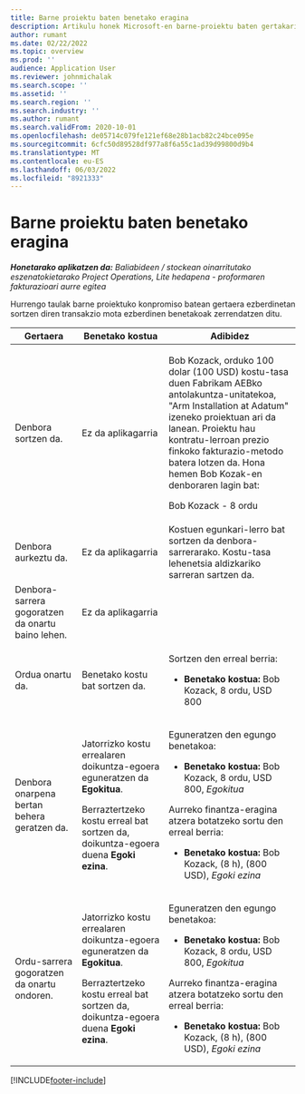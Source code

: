 ```yaml
---
title: Barne proiektu baten benetako eragina
description: Artikulu honek Microsoft-en barne-proiektu baten gertakari ezberdinetan Errealak taulan duen eraginari buruzko informazioa eskaintzen du Dynamics 365 Project Operations.
author: rumant
ms.date: 02/22/2022
ms.topic: overview
ms.prod: ''
audience: Application User
ms.reviewer: johnmichalak
ms.search.scope: ''
ms.assetid: ''
ms.search.region: ''
ms.search.industry: ''
ms.author: rumant
ms.search.validFrom: 2020-10-01
ms.openlocfilehash: de05714c079fe121ef68e28b1acb82c24bce095e
ms.sourcegitcommit: 6cfc50d89528df977a8f6a55c1ad39d99800d9b4
ms.translationtype: MT
ms.contentlocale: eu-ES
ms.lasthandoff: 06/03/2022
ms.locfileid: "8921333"
---
```

# <a name="actuals-impact-for-an-internal-project"></a>Barne proiektu baten benetako eragina

_**Honetarako aplikatzen da:** Baliabideen / stockean oinarritutako eszenatokietarako Project Operations, Lite hedapena - proformaren fakturazioari aurre egitea_

Hurrengo taulak barne proiektuko konpromiso batean gertaera ezberdinetan sortzen diren transakzio mota ezberdinen benetakoak zerrendatzen ditu.

| Gertaera | Benetako kostua | Adibidez |
|---|---|---|
| Denbora sortzen da. | Ez da aplikagarria | <p>Bob Kozack, orduko 100 dolar (100 USD) kostu-tasa duen Fabrikam AEBko antolakuntza-unitatekoa, "Arm Installation at Adatum" izeneko proiektuan ari da lanean. Proiektu hau kontratu-lerroan prezio finkoko fakturazio-metodo batera lotzen da. Hona hemen Bob Kozak-en denboraren lagin bat:</p><p>Bob Kozack - 8 ordu</p> |
| Denbora aurkeztu da. | Ez da aplikagarria | Kostuen egunkari-lerro bat sortzen da denbora-sarrerarako. Kostu-tasa lehenetsia aldizkariko sarreran sartzen da. |
| Denbora-sarrera gogoratzen da onartu baino lehen. | Ez da aplikagarria | |
| Ordua onartu da. | Benetako kostu bat sortzen da. | <p>Sortzen den erreal berria:</p><ul><li>**Benetako kostua:** Bob Kozack, 8 ordu, USD 800</li></ul> |
| Denbora onarpena bertan behera geratzen da. | <p>Jatorrizko kostu errealaren doikuntza-egoera eguneratzen da **Egokitua**.</p><p>Berraztertzeko kostu erreal bat sortzen da, doikuntza-egoera duena **Egoki ezina**.</p> | <p>Eguneratzen den egungo benetakoa:</p><ul><li>**Benetako kostua:** Bob Kozack, 8 ordu, USD 800, *Egokitua*</li></ul><p>Aurreko finantza-eragina atzera botatzeko sortu den erreal berria:</p><ul><li>**Benetako kostua:** Bob Kozack, (8 h), (800 USD), *Egoki ezina*</li></ul> |
| Ordu-sarrera gogoratzen da onartu ondoren. | <p>Jatorrizko kostu errealaren doikuntza-egoera eguneratzen da **Egokitua**.</p><p>Berraztertzeko kostu erreal bat sortzen da, doikuntza-egoera duena **Egoki ezina**.</p> | <p>Eguneratzen den egungo benetakoa:</p><ul><li>**Benetako kostua:** Bob Kozack, 8 ordu, USD 800, *Egokitua*</li></ul><p>Aurreko finantza-eragina atzera botatzeko sortu den erreal berria:</p><ul><li>**Benetako kostua:** Bob Kozack, (8 h), (800 USD), *Egoki ezina*</li></ul> |

[!INCLUDE[footer-include](../includes/footer-banner.md)]
